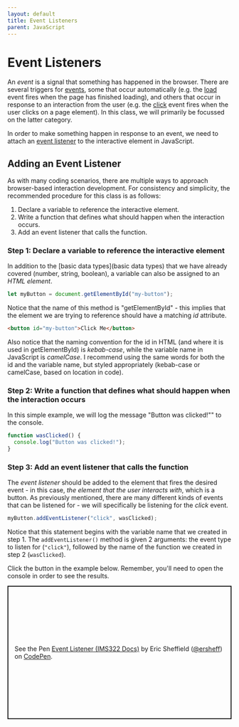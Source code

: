 ```yaml
---
layout: default
title: Event Listeners
parent: JavaScript
---
```

# Event Listeners
An *event* is a signal that something has happened in the browser. There are several triggers for [events](https://developer.mozilla.org/en-US/docs/Web/Events), some that occur automatically (e.g. the [load](https://developer.mozilla.org/en-US/docs/Web/API/Window/load_event) event fires when the page has finished loading), and others that occur in response to an interaction from the user (e.g. the [click](https://developer.mozilla.org/en-US/docs/Web/API/Element/click_event) event fires when the user clicks on a page element). In this class, we will primarily be focussed on the latter category.

In order to make something happen in response to an event, we need to attach an [event listener](https://developer.mozilla.org/en-US/docs/Web/API/EventTarget/addEventListener) to the interactive element in JavaScript.

## Adding an Event Listener
As with many coding scenarios, there are multiple ways to approach browser-based interaction development. For consistency and simplicity, the recommended procedure for this class is as follows:
1. Declare a variable to reference the interactive element.
2. Write a function that defines what should happen when the interaction occurs.
3. Add an event listener that calls the function.

### Step 1: Declare a variable to reference the interactive element
In addition to the [basic data types](basic data types) that we have already covered (number, string, boolean), a variable can also be assigned to an *HTML element*.
```js
let myButton = document.getElementById("my-button");
```

Notice that the name of this method is "getElementById" - this implies that the element we are trying to reference should have a matching *id* attribute.

```html
<button id="my-button">Click Me</button>
```

Also notice that the naming convention for the id in HTML (and where it is used in getElementById) is *kebab-case*, while the variable name in JavaScript is *camelCase*. I recommend using the same words for both the id and the variable name, but styled appropriately (kebab-case or camelCase, based on location in code).

### Step 2: Write a function that defines what should happen when the interaction occurs
In this simple example, we will log the message "Button was clicked!"" to the console.
```js
function wasClicked() {
  console.log("Button was clicked!");
}
```

### Step 3: Add an event listener that calls the function
The *event listener* should be added to the element that fires the desired event - in this case, *the element that the user interacts with*, which is a button. As previously mentioned, there are many different kinds of events that can be listened for - we will specifically be listening for the *click* event.

```js
myButton.addEventListener("click", wasClicked);
```

Notice that this statement begins with the variable name that we created in step 1. The `addEventListener()` method is given 2 arguments: the event type to listen for (`"click"`), followed by the name of the function we created in step 2 (`wasClicked`).

Click the button in the example below. Remember, you'll need to open the console in order to see the results.
<p class="codepen" data-height="300" data-default-tab="js,result" data-slug-hash="qBvWqaG" data-editable="true" data-user="ersheff" style="height: 300px; box-sizing: border-box; display: flex; align-items: center; justify-content: center; border: 2px solid; margin: 1em 0; padding: 1em;">
  <span>See the Pen <a href="https://codepen.io/ersheff/pen/qBvWqaG">
  Event Listener (IMS322 Docs)</a> by Eric Sheffield (<a href="https://codepen.io/ersheff">@ersheff</a>)
  on <a href="https://codepen.io">CodePen</a>.</span>
</p>
<script async src="https://cpwebassets.codepen.io/assets/embed/ei.js"></script>